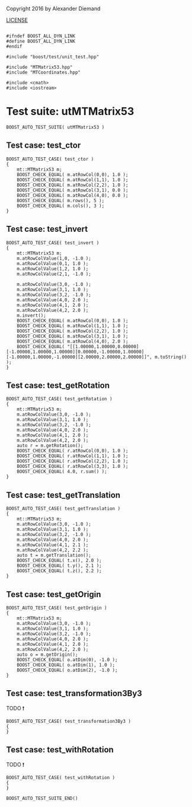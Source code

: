 Copyright 2016 by Alexander Diemand

[LICENSE](../../LICENSE)

~~~ { .cpp }

#ifndef BOOST_ALL_DYN_LINK
#define BOOST_ALL_DYN_LINK
#endif

#include "boost/test/unit_test.hpp"

#include "MTMatrix53.hpp"
#include "MTCoordinates.hpp"

#include <cmath>
#include <iostream>
~~~

# Test suite: utMTMatrix53
~~~ { .cpp }
BOOST_AUTO_TEST_SUITE( utMTMatrix53 )
~~~

## Test case: test_ctor
~~~ { .cpp }
BOOST_AUTO_TEST_CASE( test_ctor )
{
    mt::MTMatrix53 m;
    BOOST_CHECK_EQUAL( m.atRowCol(0,0), 1.0 );
    BOOST_CHECK_EQUAL( m.atRowCol(1,1), 1.0 );
    BOOST_CHECK_EQUAL( m.atRowCol(2,2), 1.0 );
    BOOST_CHECK_EQUAL( m.atRowCol(3,1), 0.0 );
    BOOST_CHECK_EQUAL( m.atRowCol(4,0), 0.0 );
    BOOST_CHECK_EQUAL( m.rows(), 5 );
    BOOST_CHECK_EQUAL( m.cols(), 3 );
}
~~~

## Test case: test_invert
~~~ { .cpp }
BOOST_AUTO_TEST_CASE( test_invert )
{
    mt::MTMatrix53 m;
    m.atRowColValue(1,0, -1.0 );
    m.atRowColValue(0,1, 1.0 );
    m.atRowColValue(1,2, 1.0 );
    m.atRowColValue(2,1, -1.0 );

    m.atRowColValue(3,0, -1.0 );
    m.atRowColValue(3,1, 1.0 );
    m.atRowColValue(3,2, -1.0 );
    m.atRowColValue(4,0, 2.0 );
    m.atRowColValue(4,1, 2.0 );
    m.atRowColValue(4,2, 2.0 );
    m.invert();
    BOOST_CHECK_EQUAL( m.atRowCol(0,0), 1.0 );
    BOOST_CHECK_EQUAL( m.atRowCol(1,1), 1.0 );
    BOOST_CHECK_EQUAL( m.atRowCol(2,2), 1.0 );
    BOOST_CHECK_EQUAL( m.atRowCol(3,1), 1.0 );
    BOOST_CHECK_EQUAL( m.atRowCol(4,0), 2.0 );
    BOOST_CHECK_EQUAL( "[[1.00000,1.00000,0.00000][-1.00000,1.00000,1.00000][0.00000,-1.00000,1.00000][-1.00000,1.00000,-1.00000][2.00000,2.00000,2.00000]]", m.toString() );
}
~~~

## Test case: test_getRotation
~~~ { .cpp }
BOOST_AUTO_TEST_CASE( test_getRotation )
{
    mt::MTMatrix53 m;
    m.atRowColValue(3,0, -1.0 );
    m.atRowColValue(3,1, 1.0 );
    m.atRowColValue(3,2, -1.0 );
    m.atRowColValue(4,0, 2.0 );
    m.atRowColValue(4,1, 2.0 );
    m.atRowColValue(4,2, 2.0 );
    auto r = m.getRotation();
    BOOST_CHECK_EQUAL( r.atRowCol(0,0), 1.0 );
    BOOST_CHECK_EQUAL( r.atRowCol(1,1), 1.0 );
    BOOST_CHECK_EQUAL( r.atRowCol(2,2), 1.0 );
    BOOST_CHECK_EQUAL( r.atRowCol(3,3), 1.0 );
    BOOST_CHECK_EQUAL( 4.0, r.sum() );
}
~~~

## Test case: test_getTranslation
~~~ { .cpp }
BOOST_AUTO_TEST_CASE( test_getTranslation )
{
    mt::MTMatrix53 m;
    m.atRowColValue(3,0, -1.0 );
    m.atRowColValue(3,1, 1.0 );
    m.atRowColValue(3,2, -1.0 );
    m.atRowColValue(4,0, 2.0 );
    m.atRowColValue(4,1, 2.1 );
    m.atRowColValue(4,2, 2.2 );
    auto t = m.getTranslation();
    BOOST_CHECK_EQUAL( t.x(), 2.0 );
    BOOST_CHECK_EQUAL( t.y(), 2.1 );
    BOOST_CHECK_EQUAL( t.z(), 2.2 );
}
~~~

## Test case: test_getOrigin
~~~ { .cpp }
BOOST_AUTO_TEST_CASE( test_getOrigin )
{
    mt::MTMatrix53 m;
    m.atRowColValue(3,0, -1.0 );
    m.atRowColValue(3,1, 1.0 );
    m.atRowColValue(3,2, -1.0 );
    m.atRowColValue(4,0, 2.0 );
    m.atRowColValue(4,1, 2.0 );
    m.atRowColValue(4,2, 2.0 );
    auto o = m.getOrigin();
    BOOST_CHECK_EQUAL( o.atDim(0), -1.0 );
    BOOST_CHECK_EQUAL( o.atDim(1), 1.0 );
    BOOST_CHECK_EQUAL( o.atDim(2), -1.0 );
}
~~~

## Test case: test_transformation3By3
TODO  :exclamation:
~~~ { .cpp }
BOOST_AUTO_TEST_CASE( test_transformation3By3 )
{
}
~~~

## Test case: test_withRotation
TODO  :exclamation:
~~~ { .cpp }
BOOST_AUTO_TEST_CASE( test_withRotation )
{
}
~~~

~~~ { .cpp }
BOOST_AUTO_TEST_SUITE_END()
~~~
